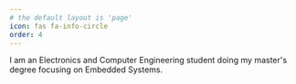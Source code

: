 ```yaml
---
# the default layout is 'page'
icon: fas fa-info-circle
order: 4
---
```


I am an Electronics and Computer Engineering student doing my master's degree focusing on Embedded Systems.

